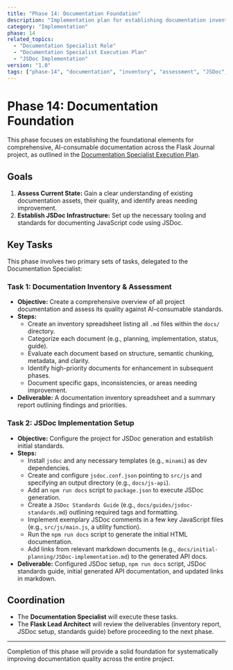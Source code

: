 ```yaml
---
title: "Phase 14: Documentation Foundation"
description: "Implementation plan for establishing documentation inventory, assessment, and JSDoc setup."
category: "Implementation"
phase: 14
related_topics:
  - "Documentation Specialist Role"
  - "Documentation Specialist Execution Plan"
  - "JSDoc Implementation"
version: "1.0"
tags: ["phase-14", "documentation", "inventory", "assessment", "JSDoc", "setup"]
---
```


# Phase 14: Documentation Foundation

This phase focuses on establishing the foundational elements for comprehensive, AI-consumable documentation across the Flask Journal project, as outlined in the [Documentation Specialist Execution Plan](@docs/implementation/documentation-specialist-execution-plan.md).

## Goals

1.  **Assess Current State:** Gain a clear understanding of existing documentation assets, their quality, and identify areas needing improvement.
2.  **Establish JSDoc Infrastructure:** Set up the necessary tooling and standards for documenting JavaScript code using JSDoc.

## Key Tasks

This phase involves two primary sets of tasks, delegated to the Documentation Specialist:

### Task 1: Documentation Inventory & Assessment

*   **Objective:** Create a comprehensive overview of all project documentation and assess its quality against AI-consumable standards.
*   **Steps:**
    *   Create an inventory spreadsheet listing all `.md` files within the `docs/` directory.
    *   Categorize each document (e.g., planning, implementation, status, guide).
    *   Evaluate each document based on structure, semantic chunking, metadata, and clarity.
    *   Identify high-priority documents for enhancement in subsequent phases.
    *   Document specific gaps, inconsistencies, or areas needing improvement.
*   **Deliverable:** A documentation inventory spreadsheet and a summary report outlining findings and priorities.

### Task 2: JSDoc Implementation Setup

*   **Objective:** Configure the project for JSDoc generation and establish initial standards.
*   **Steps:**
    *   Install `jsdoc` and any necessary templates (e.g., `minami`) as dev dependencies.
    *   Create and configure `jsdoc.conf.json` pointing to `src/js` and specifying an output directory (e.g., `docs/js-api`).
    *   Add an `npm run docs` script to `package.json` to execute JSDoc generation.
    *   Create a `JSDoc Standards Guide` (e.g., `docs/guides/jsdoc-standards.md`) outlining required tags and formatting.
    *   Implement exemplary JSDoc comments in a few key JavaScript files (e.g., `src/js/main.js`, a utility function).
    *   Run the `npm run docs` script to generate the initial HTML documentation.
    *   Add links from relevant markdown documents (e.g., `docs/initial-planning/JSDoc-implementation.md`) to the generated API docs.
*   **Deliverable:** Configured JSDoc setup, `npm run docs` script, JSDoc standards guide, initial generated API documentation, and updated links in markdown.

## Coordination

*   The **Documentation Specialist** will execute these tasks.
*   The **Flask Lead Architect** will review the deliverables (inventory report, JSDoc setup, standards guide) before proceeding to the next phase.

---

Completion of this phase will provide a solid foundation for systematically improving documentation quality across the entire project.